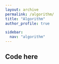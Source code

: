 ```yaml
--- 
layout: archive 
permalink: /algorithm/
title: "Algorithm"
author_profile: true

sidebar:
  nav: "algorithm"
---
```


## Code here
